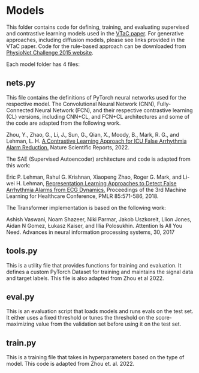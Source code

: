 # Models

This folder contains code for defining, training, and evaluating supervised and contrastive learning models used in the [VTaC paper](https://proceedings.neurips.cc/paper_files/paper/2023/file/7a53bf4e02022aad32a4019d41b3b476-Paper-Datasets_and_Benchmarks.pdf).  For generative approaches, including diffusion models, please see links provided in the VTaC paper.  Code for the rule-based approach can be downloaded from [PhysioNet Challenge 2015 website](https://www.physionet.org/static/published-projects/challenge-2015/1.0.0/sources/).

Each model folder has 4 files: 

## nets.py
This file contains the definitions of PyTorch neural networks used for the respective model. The Convolutional Neural Network (CNN), Fully-Connected Neural Network (FCN), and their respective contrastive learning (CL) versions, including CNN+CL, and FCN+CL architectures and some of the code are adapted from the following work. 

Zhou, Y., Zhao, G., Li, J., Sun, G., Qian, X., Moody, B., Mark, R. G., and Lehman, L. H. [A Contrastive Learning Approach for ICU False Arrhythmia Alarm Reduction.](https://rdcu.be/cJf9V) Nature Scientific Reports, 2022.

The SAE (Supervised Autoencoder) architecture and code is adapted from this work:

Eric P. Lehman, Rahul G. Krishnan, Xiaopeng Zhao, Roger G. Mark, and Li-wei H. Lehman, [Representation Learning Approaches to Detect False Arrhythmia Alarms from ECG Dynamics.](https://proceedings.mlr.press/v85/lehman18a.html) Proceedings of the 3rd Machine Learning for Healthcare Conference, PMLR 85:571-586, 2018.

The Transformer implementation is based on the following work:

Ashish Vaswani, Noam Shazeer, Niki Parmar, Jakob Uszkoreit, Llion Jones, Aidan N Gomez, Łukasz
Kaiser, and Illia Polosukhin. Attention Is All You Need. Advances in neural information processing
systems, 30, 2017

## tools.py

This is a utility file that provides functions for training and evaluation. It defines a custom PyTorch Dataset for training and maintains the signal data and target labels. This file is also adapted from Zhou et al 2022.

## eval.py

This is an evaluation script that loads models and runs evals on the test set. It either uses a fixed threshold or tunes the threshold on the score-maximizing value from the validation set before using it on the test set. 

## train.py

This is a training file that takes in hyperparameters based on the type of model. This code is adapted from Zhou et. al. 2022.


